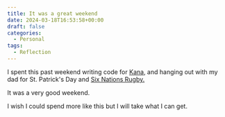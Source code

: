 ```yaml
---
title: It was a great weekend
date: 2024-03-18T16:53:58+00:00
draft: false
categories:
  - Personal
tags:
  - Reflection
---
```


I spent this past weekend writing code for [Kana][1], and hanging out with my dad for St. Patrick's Day and [Six Nations Rugby.][2]

It was a very good weekend.

I wish I could spend more like this but I will take what I can get.

 [1]: https://github.com/ChrisWiegman/kana/
 [2]: https://www.sixnationsrugby.com/en
